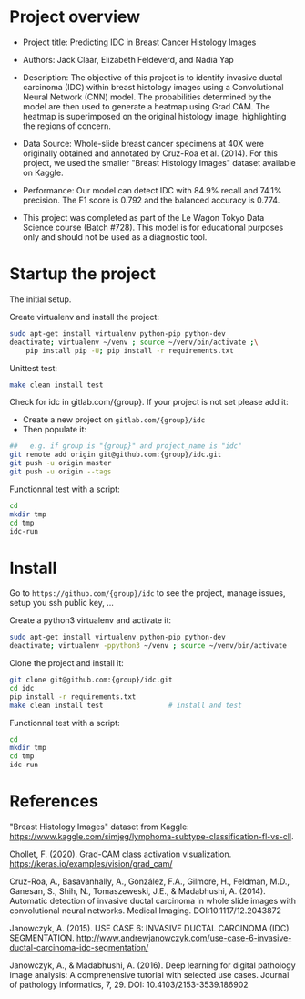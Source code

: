 # Project overview
- Project title: Predicting IDC in Breast Cancer Histology Images

- Authors: Jack Claar, Elizabeth Feldeverd, and Nadia Yap

- Description: The objective of this project is to identify invasive ductal carcinoma (IDC) within breast histology images using a
Convolutional Neural Network (CNN) model. The probabilities determined by the model are then used to generate a heatmap using Grad CAM. The heatmap is superimposed on the original histology image, highlighting the regions of concern.

- Data Source: Whole-slide breast cancer specimens at 40X were originally obtained and annotated by Cruz-Roa et al. (2014). For this project, we used the smaller "Breast Histology Images" dataset available on Kaggle.

- Performance: Our model can detect IDC with 84.9% recall and 74.1% precision. The F1 score is 0.792 and the balanced accuracy is 0.774.

- This project was completed as part of the Le Wagon Tokyo Data Science course (Batch #728). This model is for educational purposes only and should not be used as a diagnostic tool.

# Startup the project

The initial setup.

Create virtualenv and install the project:
```bash
sudo apt-get install virtualenv python-pip python-dev
deactivate; virtualenv ~/venv ; source ~/venv/bin/activate ;\
    pip install pip -U; pip install -r requirements.txt
```

Unittest test:
```bash
make clean install test
```

Check for idc in gitlab.com/{group}.
If your project is not set please add it:

- Create a new project on `gitlab.com/{group}/idc`
- Then populate it:

```bash
##   e.g. if group is "{group}" and project_name is "idc"
git remote add origin git@github.com:{group}/idc.git
git push -u origin master
git push -u origin --tags
```

Functionnal test with a script:

```bash
cd
mkdir tmp
cd tmp
idc-run
```

# Install

Go to `https://github.com/{group}/idc` to see the project, manage issues,
setup you ssh public key, ...

Create a python3 virtualenv and activate it:

```bash
sudo apt-get install virtualenv python-pip python-dev
deactivate; virtualenv -ppython3 ~/venv ; source ~/venv/bin/activate
```

Clone the project and install it:

```bash
git clone git@github.com:{group}/idc.git
cd idc
pip install -r requirements.txt
make clean install test                # install and test
```
Functionnal test with a script:

```bash
cd
mkdir tmp
cd tmp
idc-run
```
# References

"Breast Histology Images" dataset from Kaggle: https://www.kaggle.com/simjeg/lymphoma-subtype-classification-fl-vs-cll.

Chollet, F. (2020). Grad-CAM class activation visualization. https://keras.io/examples/vision/grad_cam/

Cruz-Roa, A., Basavanhally, A., González, F.A., Gilmore, H., Feldman, M.D., Ganesan, S., Shih, N., Tomaszeweski, J.E., & Madabhushi, A. (2014). Automatic detection of invasive ductal carcinoma in whole slide images with convolutional neural networks. Medical Imaging. DOI:10.1117/12.2043872

Janowczyk, A. (2015). USE CASE 6: INVASIVE DUCTAL CARCINOMA (IDC) SEGMENTATION. http://www.andrewjanowczyk.com/use-case-6-invasive-ductal-carcinoma-idc-segmentation/

Janowczyk, A., & Madabhushi, A. (2016). Deep learning for digital pathology image analysis: A comprehensive tutorial with selected use cases. Journal of pathology informatics, 7, 29. DOI: 10.4103/2153-3539.186902
